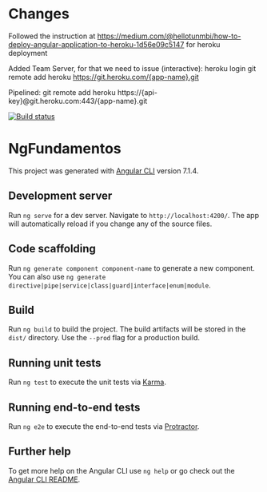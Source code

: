 # Changes
Followed the instruction at https://medium.com/@hellotunmbi/how-to-deploy-angular-application-to-heroku-1d56e09c5147 for heroku deployment

Added Team Server, for that we need to issue (interactive):
    heroku login
    git remote add heroku https://git.heroku.com/{app-name}.git

Pipelined:
git remote add heroku https://{api-key}@git.heroku.com:443/{app-name}.git

[![Build status](https://danuka.visualstudio.com/ng-fundamentos/_apis/build/status/ng-fundamentos-CI)](https://danuka.visualstudio.com/ng-fundamentos/_build/latest?definitionId=2)

# NgFundamentos

This project was generated with [Angular CLI](https://github.com/angular/angular-cli) version 7.1.4.

## Development server

Run `ng serve` for a dev server. Navigate to `http://localhost:4200/`. The app will automatically reload if you change any of the source files.

## Code scaffolding

Run `ng generate component component-name` to generate a new component. You can also use `ng generate directive|pipe|service|class|guard|interface|enum|module`.

## Build

Run `ng build` to build the project. The build artifacts will be stored in the `dist/` directory. Use the `--prod` flag for a production build.

## Running unit tests

Run `ng test` to execute the unit tests via [Karma](https://karma-runner.github.io).

## Running end-to-end tests

Run `ng e2e` to execute the end-to-end tests via [Protractor](http://www.protractortest.org/).

## Further help

To get more help on the Angular CLI use `ng help` or go check out the [Angular CLI README](https://github.com/angular/angular-cli/blob/master/README.md).
